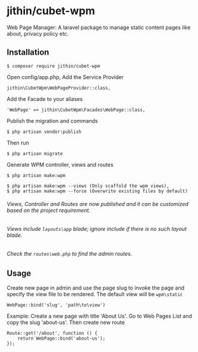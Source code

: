 # jithin/cubet-wpm
Web Page Manager: A laravel package to manage static content pages like about, privacy policy etc.
## Installation ##

```
$ composer require jithin/cubet-wpm
```

Open config/app.php, Add the Service Provider
```
jithin\CubetWpm\WebPageProvider::class,
```

Add the Facade to your aliases
```
'WebPage' => jithin\CubetWpm\Facades\WebPage::class,
```

Publish the migration and commands 
```
$ php artisan vendor:publish
```

Then run 
```
$ php artisan migrate
```

Generate WPM controller, views and routes
```
$ php artisan make:wpm 
```
```
$ php artisan make:wpm --views (Only scaffold the wpm views), 
$ php artisan make:wpm --force (Overwrite existing files by default)
```

###### Views, Controller and Routes are now published and it can be customized based on the project requirement.
###### Views include `layouts\app` blade; ignore include if there is no such layout blade.
###### Check the `routes\web.php` to find the admin routes.

## Usage
Create new page in admin and use the page slug to invoke the page and specify the view file to be rendered. The default view will be `wpm\static`
```
WebPage::bind('slug', 'path\to\view')
```

Example:
Create a new page with title 'About Us'. Go to Web Pages List and copy the slug 'about-us'.
Then create new route
```
Route::get('/about', function () {
	return WebPage::bind('about-us');
});
```

